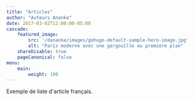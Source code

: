 ```yaml
---
title: "Articles"
author: "Auteurs Ananke"
date: 2017-03-02T12:00:00-05:00
cascade:
    featured_image:
        src: '/dananke/images/gohugo-default-sample-hero-image.jpg'
        alt: "Paris moderne avec une gargouille au premiere plan"
    shareDisable: true
    pageCanonical: false
menu:
    main:
        weight: 100
---
```


Exemple de liste d'article français.
